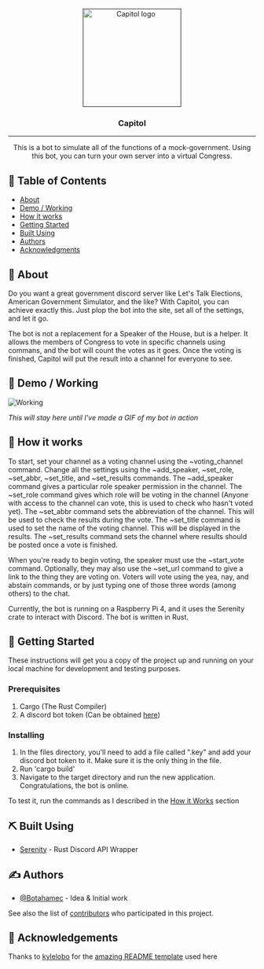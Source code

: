 <p align="center">
  <a href="" rel="noopener">
 <img width=200px height=200px src="https://cdn.discordapp.com/attachments/533798667358830592/628085799291977728/capitol.png" alt="Capitol logo"></a>
</p>

<h3 align="center">Capitol</h3>

---

<p align="center"> This is a bot to simulate all of the functions of a mock-government. Using this bot, you can turn your own server into a virtual Congress.
    <br> 
</p>

## 📝 Table of Contents
+ [About](#about)
+ [Demo / Working](#demo)
+ [How it works](#working)
+ [Getting Started](#getting_started)
+ [Built Using](#built_using)
+ [Authors](#authors)
+ [Acknowledgments](#acknowledgement)

## 🧐 About <a name = "about"></a>
Do you want a great government discord server like Let's Talk Elections, American Government Simulator, and the like? With Capitol, you can achieve exactly this. Just plop the bot into the site, set all of the settings, and let it go.

The bot is not a replacement for a Speaker of the House, but is a helper. It allows the members of Congress to vote in specific channels using commans, and the bot will count the votes as it goes. Once the voting is finished, Capitol will put the result into a channel for everyone to see.

## 🎥 Demo / Working <a name = "demo"></a>
![Working](https://media.giphy.com/media/20NLMBm0BkUOwNljwv/giphy.gif)

*This will stay here until I've made a GIF of my bot in action*

## 💭 How it works <a name = "working"></a>

To start, set your channel as a voting channel using the ~voting_channel command. Change all the settings using the ~add_speaker, ~set_role, ~set_abbr, ~set_title, and ~set_results commands. The ~add_speaker command gives a particular role speaker permission in the channel. The ~set_role command gives which role will be voting in the channel (Anyone with access to the channel can vote, this is used to check who hasn't voted yet). The ~set_abbr command sets the abbreviation of the channel. This will be used to check the results during the vote. The ~set_title command is used to set the name of the voting channel. This will be displayed in the results. The ~set_results command sets the channel where results should be posted once a vote is finished.

When you're ready to begin voting, the speaker must use the ~start_vote command. Optionally, they may also use the ~set_url command to give a link to the thing they are voting on. Voters will vote using the yea, nay, and abstain commands, or by just typing one of those three words (among others) to the chat.

Currently, the bot is running on a Raspberry Pi 4, and it uses the Serenity crate to interact with Discord. The bot is written in Rust.

## 🏁 Getting Started <a name = "getting_started"></a>
These instructions will get you a copy of the project up and running on your local machine for development and testing purposes.

### Prerequisites

1. Cargo (The Rust Compiler)
2. A discord bot token (Can be obtained [here](https://discordapp.com/developers/applications/))

### Installing

1. In the files directory, you'll need to add a file called ".key" and add your discord bot token to it. Make sure it is the only thing in the file.
2. Run 'cargo build'
3. Navigate to the target directory and run the new application. Congratulations, the bot is online.

To test it, run the commands as I described in the [How it Works](#working) section

## ⛏️ Built Using <a name = "built_using"></a>
+ [Serenity](https://www.github.com/serenity-rs/serenity) - Rust Discord API Wrapper

## ✍️ Authors <a name = "authors"></a>
+ [@Botahamec](https://github.com/Botahamec) - Idea & Initial work

See also the list of [contributors](https://github.com/Botahamec/discord_gov_bot/contributors) who participated in this project.

## 🎉 Acknowledgements <a name = "acknowledgement"></a>
Thanks to [kylelobo](https://www.github.com/kylelobo) for the [amazing README template](https://github.com/kylelobo/The-Documentation-Compendium/blob/master/en/README_TEMPLATES/Bot.md) used here
